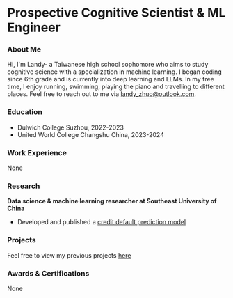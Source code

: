 # Prospective Cognitive Scientist & ML Engineer

### About Me
Hi, I'm Landy- a Taiwanese high school sophomore who aims to study cognitive science with a specialization in machine learning. I began coding since 6th grade and is currently into deep learning and LLMs. In my free time, I enjoy running, swimming, playing the piano and travelling to different places. Feel free to reach out to me via landy_zhuo@outlook.com. 

### Education
- Dulwich College Suzhou, 2022-2023
- United World College Changshu China, 2023-2024

### Work Experience
None

### Research
**Data science & machine learning researcher at Southeast University of China**
- Developed and published a <a href="https://www.researchgate.net/publication/373054614_Credit_Default_Prediction_Based_on_Blending_Learning_Model">credit default prediction model</a>

### Projects
Feel free to view my previous projects <a href="https://landy-zhuo.eu.org/Projects.html">here</a>

### Awards & Certifications
None
